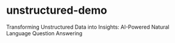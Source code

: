 # unstructured-demo
Transforming Unstructured Data into Insights: AI-Powered Natural Language Question Answering
